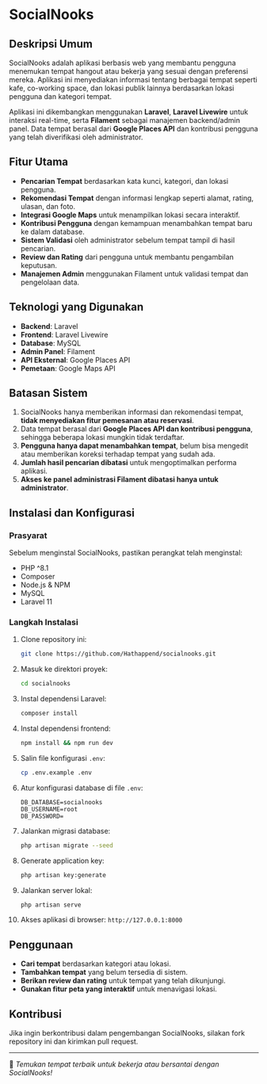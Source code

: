 # SocialNooks

## Deskripsi Umum
SocialNooks adalah aplikasi berbasis web yang membantu pengguna menemukan tempat hangout atau bekerja yang sesuai dengan preferensi mereka. Aplikasi ini menyediakan informasi tentang berbagai tempat seperti kafe, co-working space, dan lokasi publik lainnya berdasarkan lokasi pengguna dan kategori tempat.

Aplikasi ini dikembangkan menggunakan **Laravel**, **Laravel Livewire** untuk interaksi real-time, serta **Filament** sebagai manajemen backend/admin panel. Data tempat berasal dari **Google Places API** dan kontribusi pengguna yang telah diverifikasi oleh administrator.

## Fitur Utama
- **Pencarian Tempat** berdasarkan kata kunci, kategori, dan lokasi pengguna.
- **Rekomendasi Tempat** dengan informasi lengkap seperti alamat, rating, ulasan, dan foto.
- **Integrasi Google Maps** untuk menampilkan lokasi secara interaktif.
- **Kontribusi Pengguna** dengan kemampuan menambahkan tempat baru ke dalam database.
- **Sistem Validasi** oleh administrator sebelum tempat tampil di hasil pencarian.
- **Review dan Rating** dari pengguna untuk membantu pengambilan keputusan.
- **Manajemen Admin** menggunakan Filament untuk validasi tempat dan pengelolaan data.

## Teknologi yang Digunakan
- **Backend**: Laravel
- **Frontend**: Laravel Livewire
- **Database**: MySQL
- **Admin Panel**: Filament
- **API Eksternal**: Google Places API
- **Pemetaan**: Google Maps API

## Batasan Sistem
1. SocialNooks hanya memberikan informasi dan rekomendasi tempat, **tidak menyediakan fitur pemesanan atau reservasi**.
2. Data tempat berasal dari **Google Places API dan kontribusi pengguna**, sehingga beberapa lokasi mungkin tidak terdaftar.
3. **Pengguna hanya dapat menambahkan tempat**, belum bisa mengedit atau memberikan koreksi terhadap tempat yang sudah ada.
4. **Jumlah hasil pencarian dibatasi** untuk mengoptimalkan performa aplikasi.
5. **Akses ke panel administrasi Filament dibatasi hanya untuk administrator**.

## Instalasi dan Konfigurasi
### Prasyarat
Sebelum menginstal SocialNooks, pastikan perangkat telah menginstal:
- PHP ^8.1
- Composer
- Node.js & NPM
- MySQL
- Laravel 11

### Langkah Instalasi
1. Clone repository ini:
   ```sh
   git clone https://github.com/Hathappend/socialnooks.git
   ```
2. Masuk ke direktori proyek:
   ```sh
   cd socialnooks
   ```
3. Instal dependensi Laravel:
   ```sh
   composer install
   ```
4. Instal dependensi frontend:
   ```sh
   npm install && npm run dev
   ```
5. Salin file konfigurasi `.env`:
   ```sh
   cp .env.example .env
   ```
6. Atur konfigurasi database di file `.env`:
   ```env
   DB_DATABASE=socialnooks
   DB_USERNAME=root
   DB_PASSWORD=
   ```
7. Jalankan migrasi database:
   ```sh
   php artisan migrate --seed
   ```
8. Generate application key:
   ```sh
   php artisan key:generate
   ```
9. Jalankan server lokal:
   ```sh
   php artisan serve
   ```
10. Akses aplikasi di browser: `http://127.0.0.1:8000`

## Penggunaan
- **Cari tempat** berdasarkan kategori atau lokasi.
- **Tambahkan tempat** yang belum tersedia di sistem.
- **Berikan review dan rating** untuk tempat yang telah dikunjungi.
- **Gunakan fitur peta yang interaktif** untuk menavigasi lokasi.

## Kontribusi
Jika ingin berkontribusi dalam pengembangan SocialNooks, silakan fork repository ini dan kirimkan pull request.


---
🚀 *Temukan tempat terbaik untuk bekerja atau bersantai dengan SocialNooks!*
